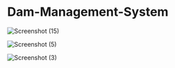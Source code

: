 # Dam-Management-System
![Screenshot (15)](https://user-images.githubusercontent.com/84028878/171475150-93994419-65b1-4f2c-a363-79116d85b757.png)

![Screenshot (5)](https://user-images.githubusercontent.com/84028878/171474424-ecb3acdb-9c00-4ec5-bbf8-eb12661fca3e.png)

![Screenshot (3)](https://user-images.githubusercontent.com/84028878/171474553-b09f144e-73de-4e6a-b4ad-e80a0c1cc082.png)
